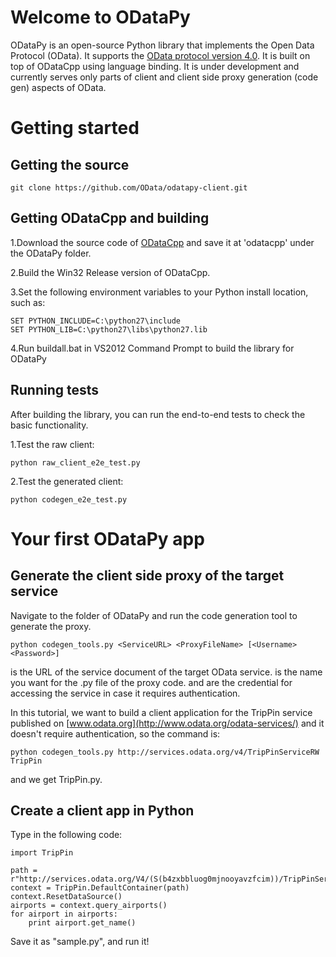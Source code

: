 # Welcome to ODataPy
ODataPy is an open-source Python library that implements the Open Data Protocol (OData). It supports the [OData protocol version 4.0](http://docs.oasis-open.org/odata/odata/v4.0/os/part1-protocol/odata-v4.0-os-part1-protocol.html). It is built on top of ODataCpp using language binding. It is under development and currently serves only parts of client and client side proxy generation (code gen) aspects of OData.

# Getting started

## Getting the source

    git clone https://github.com/OData/odatapy-client.git

## Getting ODataCpp and building

1.Download the source code of [ODataCpp](https://github.com/OData/odatacpp) and save it at 'odatacpp\' under the ODataPy folder.

2.Build the Win32 Release version of ODataCpp.

3.Set the following environment variables to your Python install location, such as:

    SET PYTHON_INCLUDE=C:\python27\include
    SET PYTHON_LIB=C:\python27\libs\python27.lib

4.Run buildall.bat in VS2012 Command Prompt to build the library for ODataPy

## Running tests

After building the library, you can run the end-to-end tests to check the basic functionality.

1.Test the raw client:

    python raw_client_e2e_test.py

2.Test the generated client:

    python codegen_e2e_test.py

# Your first ODataPy app

## Generate the client side proxy of the target service

Navigate to the folder of ODataPy and run the code generation tool to generate the proxy.

    python codegen_tools.py <ServiceURL> <ProxyFileName> [<Username> <Password>]

<ServiceURL> is the URL of the service document of the target OData service.
<ProxyFileName> is the name you want for the .py file of the proxy code.
<Username> and <Password> are the credential for accessing the service in case it requires authentication.

In this tutorial, we want to build a client application for the TripPin service published on [www.odata.org](http://www.odata.org/odata-services/) and it doesn't require authentication, so the command is:

    python codegen_tools.py http://services.odata.org/v4/TripPinServiceRW TripPin

and we get TripPin.py.

## Create a client app in Python

Type in the following code:

    import TripPin

    path = r"http://services.odata.org/V4/(S(b4zxbbluog0mjnooyavzfcim))/TripPinServiceRW/"
    context = TripPin.DefaultContainer(path)
    context.ResetDataSource()
    airports = context.query_airports()
    for airport in airports:
        print airport.get_name()

Save it as "sample.py", and run it!
